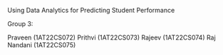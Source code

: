 Using Data Analytics for Predicting Student Performance

Group 3:

Praveen (1AT22CS072)
Prithvi (1AT22CS073)
Rajeev (1AT22CS074)
Raj Nandani (1AT22CS075)
